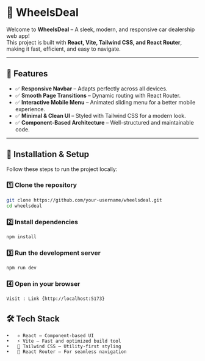 # 🚗 WheelsDeal

Welcome to **WheelsDeal** – A sleek, modern, and responsive car dealership web app!  
This project is built with **React, Vite, Tailwind CSS, and React Router**, making it fast, efficient, and easy to navigate.

---

## 🎯 Features  

- ✅ **Responsive Navbar** – Adapts perfectly across all devices.  
- ✅ **Smooth Page Transitions** – Dynamic routing with React Router.  
- ✅ **Interactive Mobile Menu** – Animated sliding menu for a better mobile experience.  
- ✅ **Minimal & Clean UI** – Styled with Tailwind CSS for a modern look.  
- ✅ **Component-Based Architecture** – Well-structured and maintainable code.  

---

## 🚀 Installation & Setup  

Follow these steps to run the project locally:

### 1️⃣ Clone the repository  

```bash
git clone https://github.com/your-username/wheelsdeal.git
cd wheelsdeal
```

### 2️⃣ Install dependencies

```bash
npm install
```

### 3️⃣ Run the development server

```bash
npm run dev
```

### 4️⃣ Open in your browser

```bash
Visit : Link {http://localhost:5173}
```

## 🛠 Tech Stack

	•	⚛ React – Component-based UI  
	•	⚡ Vite – Fast and optimized build tool  
	•	🎨 Tailwind CSS – Utility-first styling  
	•	🚏 React Router – For seamless navigation  

    